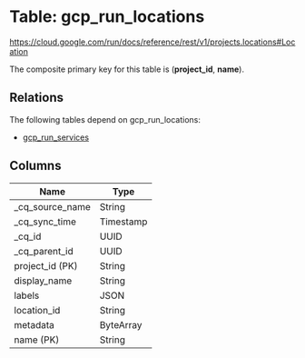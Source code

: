 # Table: gcp_run_locations

https://cloud.google.com/run/docs/reference/rest/v1/projects.locations#Location

The composite primary key for this table is (**project_id**, **name**).

## Relations

The following tables depend on gcp_run_locations:
  - [gcp_run_services](gcp_run_services)

## Columns

| Name          | Type          |
| ------------- | ------------- |
|_cq_source_name|String|
|_cq_sync_time|Timestamp|
|_cq_id|UUID|
|_cq_parent_id|UUID|
|project_id (PK)|String|
|display_name|String|
|labels|JSON|
|location_id|String|
|metadata|ByteArray|
|name (PK)|String|